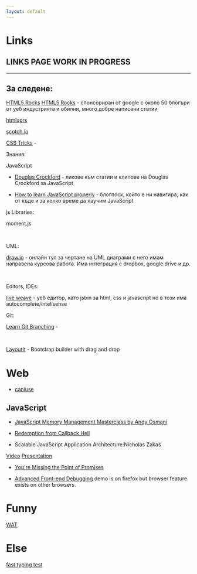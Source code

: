 ```yaml
---
layout: default
---
```


# Links
## LINKS PAGE WORK IN PROGRESS

<hr>

## За следене:

[HTML5 Rocks](http://www.html5rocks.com/)  <a href="http://www.html5rocks.com/">HTML5 Rocks</a> - спонсориран от google с около 50 блогъри от уеб индустрията и обилни, много добре написани статии

[htmlxprs](http://www.htmlxprs.com/)

[scotch.io](http://scotch.io/)



<a href="http://css-tricks.com/">CSS Tricks</a> -

Знания:

JavaScript

- <a href="http://javascript.crockford.com/">Douglas Crockford</a> - ликове към статии и клипове на Douglas Crockford за JavaScript

- <a href="http://javascriptissexy.com/how-to-learn-javascript-properly/">How to learn JavaScript properly</a> - блогпоск, който е ни навигира, как от къде и за колко време да научим JavaScript

js Libraries:

moment.js

&nbsp;

UML:

<a href="https://www.draw.io/">draw.io</a> - онлайн тул за чертане на UML диаграми с него имам направена курсова работа. Има интеграция с dropbox, google drive и др.

&nbsp;

Editors, IDEs:

<a href="http://liveweave.com/">live weave</a> - уеб едитор, като jsbin за html, css и javascript но в този има autocomplete/intelisense

Git:

<a href="http://pcottle.github.io/learnGitBranching/">Learn Git Branching</a> -

&nbsp;

<a href="http://www.layoutit.com/">LayoutIt</a> - Bootstrap builder with drag and drop

# Web

* [caniuse](http://caniuse.com/)

## JavaScript

* [JavaScript Memory Management Masterclass by Andy Osmani](https://speakerdeck.com/addyosmani/javascript-memory-management-masterclass)

* [Redemption from Callback Hell](https://www.youtube.com/watch?v=hf1T_AONQJU)

* Scalable JavaScript Application Architecture:Nicholas Zakas

[Video](https://www.youtube.com/watch?v=vXjVFPosQHw)
[Presentation](http://www.slideshare.net/nzakas/scalable-javascript-application-architecture)

* [You're Missing the Point of Promises](http://domenic.me/2012/10/14/youre-missing-the-point-of-promises/)

* [Advanced Front-end Debugging](http://www.infoq.com/presentations/web-front-end-debugging) demo is on firefox but browser feature exists on other browsers.

# Funny

[WAT](https://www.destroyallsoftware.com/talks/wat)

# Else

[fast typing test](http://10fastfingers.com/typing-test/english)
